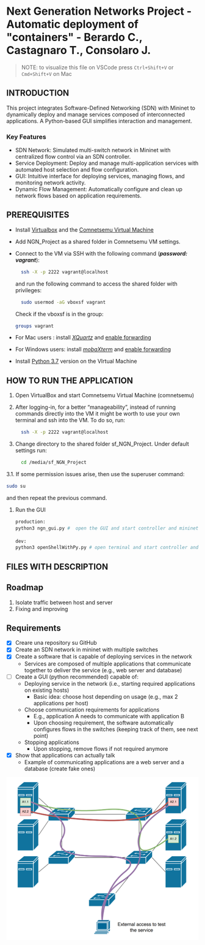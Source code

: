 # Next Generation Networks Project - Automatic deployment of "containers" - Berardo C., Castagnaro T., Consolaro J.

> NOTE: to visualize this file on VSCode press `Ctrl+Shift+V` or `Cmd+Shift+V` on Mac

## INTRODUCTION

This project integrates Software-Defined Networking (SDN) with Mininet to dynamically deploy and manage services composed of interconnected applications. A Python-based GUI simplifies interaction and management.

### Key Features

- SDN Network: Simulated multi-switch network in Mininet with centralized flow control via an SDN controller.
- Service Deployment: Deploy and manage multi-application services with automated host selection and flow configuration.
- GUI: Intuitive interface for deploying services, managing flows, and monitoring network activity.
- Dynamic Flow Management: Automatically configure and clean up network flows based on application requirements.

## PREREQUISITES

- Install [Virtualbox](https://www.virtualbox.org/wiki/Downloads) and the [Comnetsemu Virtual Machine](https://drive.google.com/drive/folders/1FP5Bx2DHp7oV57Ja38_x01ABiw3wK11M?usp=sharing)
- Add NGN_Project as a shared folder in Comnetsemu VM settings.
- Connect to the VM via SSH with the following command (***password: vagrant***):

  ```bash
    ssh -X -p 2222 vagrant@localhost
  ```

  and run the following command to access the shared folder with privileges:

  ```bash
    sudo usermod -aG vboxsf vagrant
  ```
  Check if the vboxsf is in the group:

  ```bash
  groups vagrant
  ``` 

- For Mac users : install [_XQuartz_](https://www.xquartz.org/) and [enable forwarding](/Readme_files/X11_setup.md)
- For Windows users: install [_mobaXterm_](https://mobaxterm.mobatek.net/download.html) and [enable forwarding](/Readme_files/X11_setup.md)
- Install [Python 3.7](/Readme_files/Install_Python.md) version on the VIrtual Machine

## HOW TO RUN THE APPLICATION

1. Open VirtualBox and start Comnetsemu Virtual Machine (comnetsemu)
2. After logging-in, for a better “manageability”, instead of running commands directly into the VM it might be worth to use your own terminal and ssh into the VM. To do so, run:

   ```bash
     ssh -X -p 2222 vagrant@localhost
   ```

3. Change directory to the shared folder sf_NGN_Project. Under default settings run:
   
   ```bash
     cd /media/sf_NGN_Project
   ```

3.1. If some permission issues arise, then use the superuser command:

  ```bash
  sudo su
  ```

  and then repeat the previous command.

1. Run the GUI

   ```bash
   production:
   python3 ngn_gui.py #  open the GUI and start controller and mininet

   dev:
   python3 openShellWithPy.py # open terminal and start controller and mininet
   ```




## FILES WITH DESCRIPTION

## Roadmap

1. Isolate traffic between host and server
2. Fixing and improving

## Requirements

- [x] Creare una repository su GitHub
- [x] Create an SDN network in mininet with multiple switches
- [x] Create a software that is capable of deploying services in the network
  - Services are composed of multiple applications that communicate together to deliver the service (e.g., web server and database)
- [ ] Create a GUI (python recommended) capable of:
  - Deploying service in the network (i.e., starting required applications on existing hosts)
    - Basic idea: choose host depending on usage (e.g., max 2 applications per host)
  - Choose communication requirements for applications
    - E.g., application A needs to communicate with application B
    - Upon choosing requirement, the software automatically configures flows in the switches (keeping track of them, see next point)
  - Stopping applications
    - Upon stopping, remove flows if not required anymore
- [x] Show that applications can actually talk
  - Example of communicating applications are a web server and a database (create fake ones)

![Immage of the final project](./img/Project_SDN.png)
